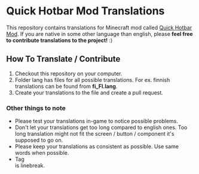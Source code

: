 # Quick Hotbar Mod Translations

This repository contains translations for Minecraft mod called [Quick Hotbar Mod](https://github.com/kulttuuri/quick-hotbar-mod). If you are native in some other language than english, please **feel free to contribute translations to the project!** :)

## How To Translate / Contribute

1. Checkout this repository on your computer.
2. Folder lang has files for all possible translations. For ex. finnish translations can be found from **fi_FI.lang**.
3. Create your translations to the file and create a pull request.

### Other things to note

- Please test your translations in-game to notice possible problems.
- Don't let your translations get too long compared to english ones. Too long translation might not fit the screen / button / component it's supposed to go on.
- Please keep your translations as consistent as possible. Use same words when possible.
- Tag **<br>** is linebreak.

